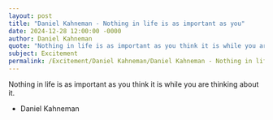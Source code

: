 ```yaml
---
layout: post
title: "Daniel Kahneman - Nothing in life is as important as you"
date: 2024-12-28 12:00:00 -0000
author: Daniel Kahneman
quote: "Nothing in life is as important as you think it is while you are thinking about it."
subject: Excitement
permalink: /Excitement/Daniel Kahneman/Daniel Kahneman - Nothing in life is as important as you
---
```


Nothing in life is as important as you think it is while you are thinking about it.

- Daniel Kahneman
